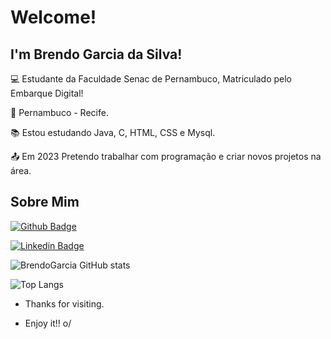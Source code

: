 # Welcome!

 

## I'm Brendo Garcia da Silva!


 

:computer: Estudante da Faculdade Senac de Pernambuco, Matriculado pelo Embarque Digital!

:house_with_garden: Pernambuco - Recife.

:books: Estou estudando Java, C, HTML, CSS e Mysql.

:outbox_tray: Em 2023 Pretendo trabalhar com programação e criar novos projetos na área.

## Sobre Mim

[![Github Badge](https://img.shields.io/badge/-Github-000?style=flat-square&logo=Github&logoColor=white&link=LINK_GIT)](https://github.com/BrendoGarcia)

[![Linkedin Badge](https://img.shields.io/badge/-LinkedIn-blue?style=flat-square&logo=Linkedin&logoColor=white&link=LINK_LINKEDIN)](https://br.linkedin.com/in/brendo-garcia-da-silva-a642091a2)

![BrendoGarcia GitHub stats](https://github-readme-stats.vercel.app/api?username=BrendoGarcia&show_icons=true&theme=radical)

![Top Langs](https://github-readme-stats.vercel.app/api/top-langs/?username=BrendoGarcia&hide_progress=true)

- Thanks for visiting.

- Enjoy it!! o/
